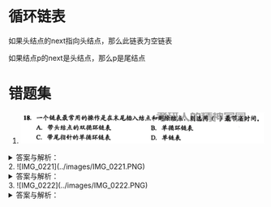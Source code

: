# 循环链表

如果头结点的next指向头结点，那么此链表为空链表

如果结点p的next是头结点，那么p是尾结点
# 错题集
1. ![IMG_0220](../../assets/images/IMG_0220.PNG)
<details>
  <summary>答案与解析：</summary>
  <br />
  答案： A
  <br />
  解析：<br />
  只有尾指针不能方便的删除尾结点，删除尾结点需要倒数第二个结点的指针。
</details>
2. ![IMG_0221](../images/IMG_0221.PNG)
<details>
  <summary>答案与解析：</summary>
  <br />
  答案： C
  <br />
  解析：<br />
  注意和上一题区分，只在最后插入元素时有尾指针最方便。又不需要删除最后一个结点，所以不使用双链表
</details>
3. ![IMG_0222](../images/IMG_0222.PNG)
<details>
  <summary>答案与解析：</summary>
  <br />
  答案： D
  <br />
  解析：<br />
 一个空的循环单链表头结点的 next 还是指向头结点，所以 head->next->next=head 成立
至于 1 还是 2 可以参考下图
<img src="../../assets/images/IMG_0223.PNG" />
显然只有一个结点的时候有两个 next ，2 个结点时会有 3 个 next（可能说几个 next 不太准确，但这样好理解）
</details>

